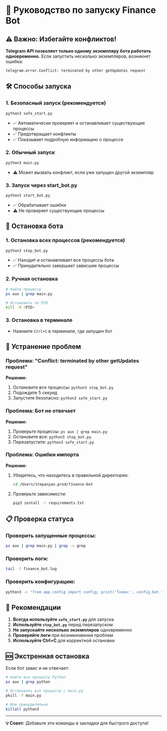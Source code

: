 # 🚀 Руководство по запуску Finance Bot

## ⚠️ Важно: Избегайте конфликтов!

**Telegram API позволяет только одному экземпляру бота работать одновременно.** Если запустить несколько экземпляров, возникнет ошибка:
```
telegram.error.Conflict: terminated by other getUpdates request
```

## 🛠️ Способы запуска

### 1. **Безопасный запуск (рекомендуется)**
```bash
python3 safe_start.py
```
- ✅ Автоматически проверяет и останавливает существующие процессы
- ✅ Предотвращает конфликты
- ✅ Показывает подробную информацию о процессе

### 2. **Обычный запуск**
```bash
python3 main.py
```
- ⚠️ Может вызвать конфликт, если уже запущен другой экземпляр

### 3. **Запуск через start_bot.py**
```bash
python3 start_bot.py
```
- ✅ Обрабатывает ошибки
- ⚠️ Не проверяет существующие процессы

## 🛑 Остановка бота

### 1. **Остановка всех процессов (рекомендуется)**
```bash
python3 stop_bot.py
```
- ✅ Находит и останавливает все процессы бота
- ✅ Принудительно завершает зависшие процессы

### 2. **Ручная остановка**
```bash
# Найти процессы
ps aux | grep main.py

# Остановить по PID
kill -9 <PID>
```

### 3. **Остановка в терминале**
- Нажмите `Ctrl+C` в терминале, где запущен бот

## 🔧 Устранение проблем

### Проблема: "Conflict: terminated by other getUpdates request"

**Решение:**
1. Остановите все процессы: `python3 stop_bot.py`
2. Подождите 5 секунд
3. Запустите безопасно: `python3 safe_start.py`

### Проблема: Бот не отвечает

**Решение:**
1. Проверьте процессы: `ps aux | grep main.py`
2. Остановите все: `python3 stop_bot.py`
3. Перезапустите: `python3 safe_start.py`

### Проблема: Ошибки импорта

**Решение:**
1. Убедитесь, что находитесь в правильной директории:
   ```bash
   cd /Users/stepanyan.prod/finance-bot
   ```
2. Проверьте зависимости:
   ```bash
   pip3 install -r requirements.txt
   ```

## 📋 Проверка статуса

### Проверить запущенные процессы:
```bash
ps aux | grep main.py | grep -v grep
```

### Проверить логи:
```bash
tail -f finance_bot.log
```

### Проверить конфигурацию:
```bash
python3 -c "from app.config import config; print('Токен:', config.bot.token[:10] + '...')"
```

## 🎯 Рекомендации

1. **Всегда используйте `safe_start.py`** для запуска
2. **Используйте `stop_bot.py`** перед перезапуском
3. **Не запускайте несколько экземпляров** одновременно
4. **Проверяйте логи** при возникновении проблем
5. **Используйте Ctrl+C** для корректной остановки

## 🆘 Экстренная остановка

Если бот завис и не отвечает:
```bash
# Найти все процессы Python
ps aux | grep python

# Остановить все процессы с main.py
pkill -f main.py

# Или принудительно
killall python3
```

---

**💡 Совет:** Добавьте эти команды в закладки для быстрого доступа!

